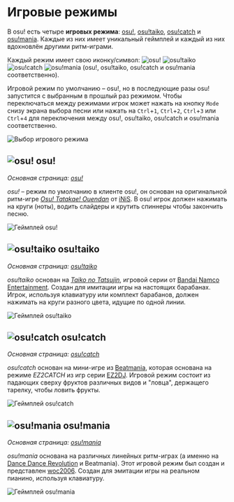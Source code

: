 # Игровые режимы

В osu! есть четыре **игровых режима**: [osu!](#-osu!), [osu!taiko](#-osu!taiko), [osu!catch](#-osu!catch) и [osu!mania](#-osu!mania). Каждые из них имеет уникальный геймплей и каждый из них вдохновлён другими ритм-играми.

Каждый режим имеет свою иконку/символ: ![][osu!] ![][osu!taiko] ![][osu!catch] ![][osu!mania] (osu!, osu!taiko, osu!catch и osu!mania соответственно).

Игровой режим по умолчанию – osu!, но в последующие разы osu! запустится с выбранным в прошлый раз режимом. Чтобы переключаться между режимами игрок может нажать на кнопку `Mode` снизу экрана выбора песни или нажать на `Ctrl`+`1`, `Ctrl`+`2`, `Ctrl`+`3` или `Ctrl`+`4` для переключения между osu!, osu!taiko, osu!catch и osu!mania соответственно.

![Выбор игрового режима](/wiki/shared/Interface_mode.png "Выбор игрового режима")

## ![][osu!] osu!

*Основная страница: [osu!](osu!)*

*osu!* – режим по умолчанию в клиенте osu!, он основан на оригинальной ритм-игре *[Osu! Tatakae! Ouendan](https://en.wikipedia.org/wiki/Osu!_Tatakae!_Ouendan "Wikipedia")* от [iNiS](https://en.wikipedia.org/wiki/INiS "Wikipedia"). В osu! игрок должен нажимать на круги (ноты), водить слайдеры и крутить спиннеры чтобы закончить песню.

![Геймплей osu!](/wiki/shared/osu-gameplay.jpg "Геймплей osu!")

## ![][osu!taiko] osu!taiko

*Основная страница: [osu!taiko](osu!taiko)*

*osu!taiko* основан на *[Taiko no Tatsujin](https://ru.wikipedia.org/wiki/Taiko_no_Tatsujin "Wikipedia")*, игровой серии от [Bandai Namco Entertainment](https://ru.wikipedia.org/wiki/Bandai_Namco_Entertainment "Wikipedia"). Создан для имитации игры на настоящих барабанах. Игрок, используя клавиатуру или комплект барабанов, должен нажимать на круги разного цвета, идущие по одной линии.

![Геймплей osu!taiko](/wiki/shared/taiko-gameplay.jpg "Геймплей osu!taiko")

## ![][osu!catch] osu!catch

*Основная страница: [osu!catch](osu!catch)*

*osu!catch* основан на мини-игре из [Beatmania](https://ru.wikipedia.org/wiki/Beatmania "Wikipedia"), которая основана на режиме *EZ2CATCH* из игр серии [EZ2DJ](https://en.wikipedia.org/wiki/EZ2DJ "Wikipedia"). Игровой режим состоит из падающих сверху фруктов различных видов и "ловца", держащего тарелку, чтобы ловить фрукты.

![Геймплей osu!catch](/wiki/shared/catch-gameplay.jpg "Геймплей osu!catch")

## ![][osu!mania] osu!mania

*Основная страница: [osu!mania](osu!mania)*

*osu!mania* основана на различных линейных ритм-играх (а именно на [Dance Dance Revolution](https://ru.wikipedia.org/wiki/Dance_Dance_Revolution "Wikipedia") и Beatmania). Этот игровой режим был создан и представлен [woc2006](https://osu.ppy.sh/users/1105845). Создан для эмитации игры на реальном пианино, используя клавиатуру.

![Геймплей osu!mania](/wiki/shared/mania-gameplay.jpg "Геймплей osu!mania")

[osu!]: /wiki/shared/mode/osu.png "osu!"
[osu!taiko]: /wiki/shared/mode/taiko.png "osu!taiko"
[osu!catch]: /wiki/shared/mode/catch.png "osu!catch"
[osu!mania]: /wiki/shared/mode/mania.png "osu!mania"

